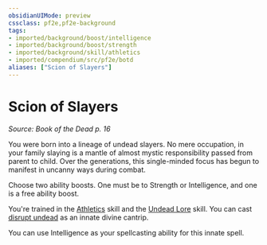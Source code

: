 ```yaml
---
obsidianUIMode: preview
cssclass: pf2e,pf2e-background
tags:
- imported/background/boost/intelligence
- imported/background/boost/strength
- imported/background/skill/athletics
- imported/compendium/src/pf2e/botd
aliases: ["Scion of Slayers"]
---
```

# Scion of Slayers
*Source: Book of the Dead p. 16*  

You were born into a lineage of undead slayers. No mere occupation, in your family slaying is a mantle of almost mystic responsibility passed from parent to child. Over the generations, this single-minded focus has begun to manifest in uncanny ways during combat.

Choose two ability boosts. One must be to Strength or Intelligence, and one is a free ability boost.

You're trained in the [Athletics](../../skills.md#Athletics) skill and the [Undead Lore](../../skills.md#Lore) skill. You can cast [disrupt undead](../../spells/disrupt-undead.md) as an innate divine cantrip.

You can use Intelligence as your spellcasting ability for this innate spell.